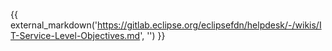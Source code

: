 {{ external_markdown('https://gitlab.eclipse.org/eclipsefdn/helpdesk/-/wikis/IT-Service-Level-Objectives.md', '') }}
